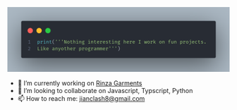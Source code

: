 ![code png](https://github.com/JianClash/JianClash/blob/606fef32e8c7fb63f814e19983be6231b2d5dc07/code1.png)

- 🔭 I’m currently working on [Rinza Garments](https://github.com/JianClash/RinzaGarmants)
- 👯 I’m looking to collaborate on Javascript, Typscript, Python
- 📫 How to reach me: jianclash8@gmail.com
<!--
**JianClash/JianClash** is a ✨ _special_ ✨ repository because its `README.md` (this file) appears on your GitHub profile.

Here are some ideas to get you started:

- 🔭 I’m currently working on ...
- 🌱 I’m currently learning ...
- 👯 I’m looking to collaborate on ...
- 🤔 I’m looking for help with ...
- 💬 Ask me about ...
- 📫 How to reach me: ... jianclash8@gmail.com
- 😄 Pronouns: ...
- ⚡ Fun fact: ...
-->
